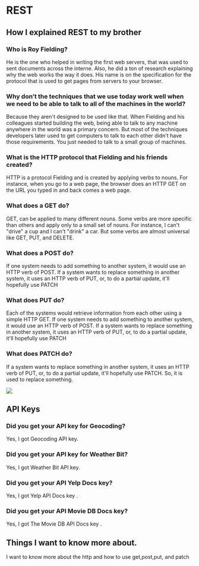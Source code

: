 # REST

## How I explained REST to my brother

### Who is Roy Fielding?

He is the one who helped in writing the first web servers, that was used to sent documents across the interne. Also, he did a ton of research explaining why the web works the way it does. His name is on the specification for the protocol that is used to get pages from servers to your browser.

### Why don’t the techniques that we use today work well when we need to be able to talk to all of the machines in the world?

Because they aren't designed to be used like that. When Fielding and his colleagues started building the web, being able to talk to any machine anywhere in the world was a primary concern. But most of the techniques developers later used to get computers to talk to each other didn't have those requirements. You just needed to talk to a small group of machines.


### What is the HTTP protocol that Fielding and his friends created?

HTTP is a protocol Fielding and is created by applying verbs to nouns. For instance, when you go to a web page, the browser does an HTTP GET on the URL you typed in and back comes a web page.

### What does a GET do?

GET, can be applied to many different nouns. Some verbs are more specific than others and apply only to a small set of nouns. For instance, I can't "drive" a cup and I can't "drink" a car. But some verbs are almost universal like GET, PUT, and DELETE.

### What does a POST do?

If one system needs to add something to another system, it would use an HTTP verb of POST. If a system wants to replace something in another system, it uses an HTTP verb of PUT, or, to do a partial update, it'll hopefully use PATCH

### What does PUT do?

Each of the systems would retrieve information from each other using a simple HTTP GET. If one system needs to add something to another system, it would use an HTTP verb of POST. If a system wants to replace something in another system, it uses an HTTP verb of PUT, or, to do a partial update, it'll hopefully use PATCH

### What does PATCH do?

If a system wants to replace something in another system, it uses an HTTP verb of PUT, or, to do a partial update, it'll hopefully use PATCH. So, it is used to replace something.

![](https://www.researchgate.net/profile/Rui-Abreu/publication/220757202/figure/fig1/AS:341454837829635@1458420585295/Example-Message-Sequence-Chart-for-a-HTTP-Request-Transaction.png)

## API Keys

### Did you get your API key for Geocoding?

Yes, I got Geocoding API key.

### Did you get your API key for Weather Bit?

Yes, I got Weather Bit API key.


### Did you get your API Yelp Docs key?
Yes, I got Yelp API Docs key .

### Did you get your API Movie DB Docs key?

Yes, I got The Movie DB API Docs key .


## Things I want to know more about.

I want to know more about the http and how to use get,post,put, and patch



